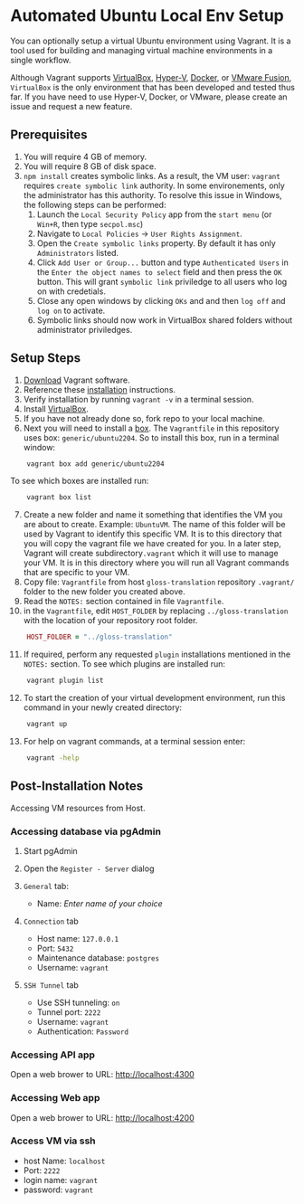 # Automated Ubuntu Local Env Setup

You can optionally setup a virtual Ubuntu environment using Vagrant. It is a tool used for building and managing virtual machine environments in a single workflow.

Although Vagrant supports [VirtualBox](https://www.virtualbox.org/), [Hyper-V](https://learn.microsoft.com/en-us/virtualization/hyper-v-on-windows/quick-start/enable-hyper-v), [Docker](https://www.docker.com/), or [VMware Fusion](https://customerconnect.vmware.com/downloads/get-download?downloadGroup=FUS-PUBTP-2021H1), `VirtualBox` is the only environment that has been developed and tested thus far. If you have need to use Hyper-V, Docker, or VMware, please create an issue and request a new feature.

## Prerequisites

1. You will require 4 GB of memory.
1. You will require 8 GB of disk space.
1. `npm install` creates symbolic links. As a result, the VM user: `vagrant` requires `create symbolic link` authority. In some environements, only the administrator has this authority. To resolve this issue in Windows, the following steps can be performed:
   1. Launch the `Local Security Policy` app from the `start menu` (or `Win+R`, then type `secpol.msc`)
   1. Navigate to `Local Policies` -> `User Rights Assignment`.
   1. Open the `Create symbolic links` property. By default it has only `Administrators` listed.
   1. Click `Add User or Group...` button and type `Authenticated Users` in the `Enter the object names to select` field and then press the `OK` button. This will grant `symbolic link` priviledge to all users who log on with credetials.
   1. Close any open windows by clicking `OKs` and and then `log off` and `log on` to activate.
   1. Symbolic links should now work in VirtualBox shared folders without administrator priviledges.

## Setup Steps

1. [Download](https://developer.hashicorp.com/vagrant/downloads?ajs_aid=ba208f95-d5a1-457d-abeb-49d458b95eec&product_intent=vagrant) Vagrant software.
1. Reference these [installation](https://developer.hashicorp.com/vagrant/docs/installation) instructions.
1. Verify installation by running `vagrant -v` in a terminal session.
1. Install [VirtualBox](https://www.virtualbox.org/).
1. If you have not already done so, fork repo to your local machine.
1. Next you will need to install a [box](https://developer.hashicorp.com/vagrant/tutorials/getting-started/getting-started-boxes). The `Vagrantfile` in this repository uses box: `generic/ubuntu2204`. So to install this box, run in a terminal window:

```bash
    vagrant box add generic/ubuntu2204
```

To see which boxes are installed run:

```bash
    vagrant box list
```

7. Create a new folder and name it something that identifies the VM you are about to create. Example: `UbuntuVM`. The name of this folder will be used by Vagrant to identify this specific VM. It is to this directory that you will copy the vagrant file we have created for you. In a later step, Vagrant will create subdirectory`.vagrant` which it will use to manage your VM. It is in this directory where you will run all Vagrant commands that are specific to your VM.
8. Copy file: `Vagrantfile` from host `gloss-translation` repository `.vagrant/` folder to the new folder you created above.
9. Read the `NOTES:` section contained in file `Vagrantfile`.
10. in the `Vagrantfile`, edit `HOST_FOLDER` by replacing `../gloss-translation` with the location of your repository root folder.

```ruby
    HOST_FOLDER = "../gloss-translation"
```

11. If required, perform any requested `plugin` installations mentioned in the `NOTES:` section. To see which plugins are installed run:

```bash
    vagrant plugin list
```

12. To start the creation of your virtual development environment, run this command in your newly created directory:

```bash
    vagrant up
```

13. For help on vagrant commands, at a terminal session enter:

```bash
    vagrant -help
```

## Post-Installation Notes

Accessing VM resources from Host.

### Accessing database via pgAdmin

1. Start pgAdmin
1. Open the `Register - Server` dialog
1. `General` tab:
   - Name: _Enter name of your choice_
1. `Connection` tab

   - Host name: `127.0.0.1`
   - Port: `5432`
   - Maintenance database: `postgres`
   - Username: `vagrant`

1. `SSH Tunnel` tab

   - Use SSH tunneling: `on`
   - Tunnel port: `2222`
   - Username: `vagrant`
   - Authentication: `Password`

### Accessing API app

Open a web brower to URL: <http://localhost:4300>

### Accessing Web app

Open a web brower to URL: <http://localhost:4200>

### Access VM via ssh

- host Name: `localhost`
- Port: `2222`
- login name: `vagrant`
- password: `vagrant`
